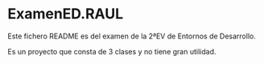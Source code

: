 # ExamenED.RAUL

Este fichero README es del examen de la 2ªEV de Entornos de Desarrollo.

Es un proyecto que consta de 3 clases y no tiene gran utilidad.